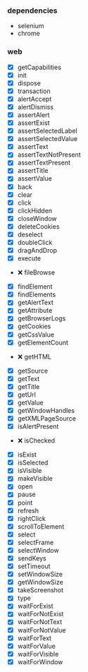 ### dependencies
- selenium
- chrome

### web
- [x] getCapabilities
- [x] init
- [x] dispose
- [x] transaction
- [x] alertAccept
- [x] alertDismiss
- [x] assertAlert
- [x] assertExist
- [x] assertSelectedLabel
- [x] assertSelectedValue
- [x] assertText
- [x] assertTextNotPresent
- [x] assertTextPresent
- [x] assertTitle
- [x] assertValue
- [x] back
- [x] clear
- [x] click
- [x] clickHidden
- [x] closeWindow
- [x] deleteCookies
- [x] deselect
- [x] doubleClick
- [x] dragAndDrop
- [x] execute
- :x: fileBrowse
- [x] findElement
- [x] findElements
- [x] getAlertText
- [x] getAttribute
- [x] getBrowserLogs
- [x] getCookies
- [x] getCssValue
- [x] getElementCount
- :x: getHTML
- [x] getSource
- [x] getText
- [x] getTitle
- [x] getUrl
- [x] getValue
- [x] getWindowHandles
- [x] getXMLPageSource
- [x] isAlertPresent
- :x: isChecked
- [x] isExist
- [x] isSelected
- [x] isVisible
- [x] makeVisible
- [x] open
- [x] pause
- [x] point
- [x] refresh
- [x] rightClick
- [x] scrollToElement
- [x] select
- [x] selectFrame
- [x] selectWindow
- [x] sendKeys
- [x] setTimeout
- [x] setWindowSize
- [x] getWindowSize
- [x] takeScreenshot
- [x] type
- [x] waitForExist
- [x] waitForNotExist
- [x] waitForNotText
- [x] waitForNotValue
- [x] waitForText
- [x] waitForValue
- [x] waitForVisible
- [x] waitForWindow